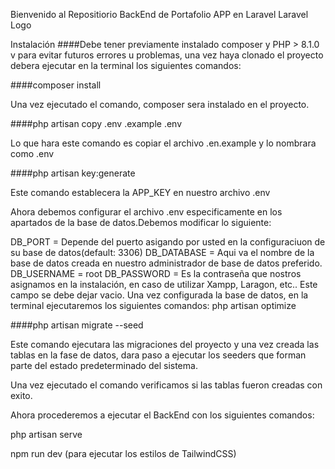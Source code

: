 Bienvenido al Repositiorio BackEnd de Portafolio APP en Laravel
Laravel Logo

Instalación
####Debe tener previamente instalado composer y PHP > 8.1.0 v para evitar futuros errores u problemas, una vez haya clonado el proyecto debera ejecutar en la terminal los siguientes comandos:

####composer install

Una vez ejecutado el comando, composer sera instalado en el proyecto.

####php artisan copy .env .example .env

Lo que hara este comando es copiar el archivo .en.example y lo nombrara como .env

####php artisan key:generate

Este comando establecera la APP_KEY en nuestro archivo .env

Ahora debemos configurar el archivo .env especificamente en los apartados de la base de datos.Debemos modificar lo siguiente:

DB_PORT = Depende del puerto asigando por usted en la configuraciuon de su base de datos(default: 3306)
DB_DATABASE = Aqui va el nombre de la base de datos creada en nuestro administrador de base de datos preferido.
DB_USERNAME = root
DB_PASSWORD = Es la contraseña que nostros asignamos en la instalación, en caso de utilizar Xampp, Laragon, etc.. Este campo se debe dejar vacio.
Una vez configurada la base de datos, en la terminal ejecutaremos los siguientes comandos: php artisan optimize

####php artisan migrate --seed

Este comando ejecutara las migraciones del proyecto y una vez creada las tablas en la fase de datos, dara paso a ejecutar los seeders que forman parte del estado predeterminado del sistema.

Una vez ejecutado el comando verificamos si las tablas fueron creadas con exito.

Ahora procederemos a ejecutar el BackEnd con los siguientes comandos:

php artisan serve

npm run dev (para ejecutar los estilos de TailwindCSS)

